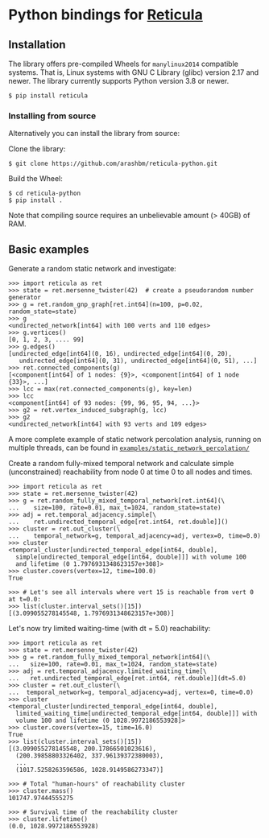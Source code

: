 # Python bindings for [Reticula][reticula]

[reticula]: https://github.com/reticula-network/reticula

## Installation

The library offers pre-compiled Wheels for `manylinux2014` compatible systems.
That is, Linux systems with GNU C Library (glibc) version 2.17 and newer. The
library currently supports Python version 3.8 or newer.

```console
$ pip install reticula
```

### Installing from source
Alternatively you can install the library from source:

Clone the library:
```console
$ git clone https://github.com/arashbm/reticula-python.git
```

Build the Wheel:
```console
$ cd reticula-python
$ pip install .
```

Note that compiling source requires an unbelievable amount (> 40GB) of RAM.

## Basic examples

Generate a random static network and investigate:
```pycon
>>> import reticula as ret
>>> state = ret.mersenne_twister(42)  # create a pseudorandom number generator
>>> g = ret.random_gnp_graph[ret.int64](n=100, p=0.02, random_state=state)
>>> g
<undirected_network[int64] with 100 verts and 110 edges>
>>> g.vertices()
[0, 1, 2, 3, .... 99]
>>> g.edges()
[undirected_edge[int64](0, 16), undirected_edge[int64](0, 20),
   undirected_edge[int64](0, 31), undirected_edge[int64](0, 51), ...]
>>> ret.connected_components(g)
[<component[int64] of 1 nodes: {9}>, <component[int64] of 1 node {33}>, ...]
>>> lcc = max(ret.connected_components(g), key=len)
>>> lcc
<component[int64] of 93 nodes: {99, 96, 95, 94, ...}>
>>> g2 = ret.vertex_induced_subgraph(g, lcc)
>>> g2
<undirected_network[int64] with 93 verts and 109 edges>
```
A more complete example of static network percolation analysis, running on
multiple threads, can be found in
[`examples/static_network_percolation/`](examples/static_network_percolation/)

Create a random fully-mixed temporal network and calculate simple
(unconstrained) reachability from node 0 at time 0 to all nodes and times.
```pycon
>>> import reticula as ret
>>> state = ret.mersenne_twister(42)
>>> g = ret.random_fully_mixed_temporal_network[ret.int64](\
...    size=100, rate=0.01, max_t=1024, random_state=state)
>>> adj = ret.temporal_adjacency.simple[\
...    ret.undirected_temporal_edge[ret.int64, ret.double]]()
>>> cluster = ret.out_cluster(\
...    temporal_network=g, temporal_adjacency=adj, vertex=0, time=0.0)
>>> cluster
<temporal_cluster[undirected_temporal_edge[int64, double],
  simple[undirected_temporal_edge[int64, double]]] with volume 100
  and lifetime (0 1.7976931348623157e+308]>
>>> cluster.covers(vertex=12, time=100.0)
True

>>> # Let's see all intervals where vert 15 is reachable from vert 0 at t=0.0:
>>> list(cluster.interval_sets()[15])
[(3.099055278145548, 1.7976931348623157e+308)]
```

Let's now try limited waiting-time (with dt = 5.0) reachability:
```pycon
>>> import reticula as ret
>>> state = ret.mersenne_twister(42)
>>> g = ret.random_fully_mixed_temporal_network[int64](\
...   size=100, rate=0.01, max_t=1024, random_state=state)
>>> adj = ret.temporal_adjacency.limited_waiting_time[\
...   ret.undirected_temporal_edge[ret.int64, ret.double]](dt=5.0)
>>> cluster = ret.out_cluster(\
...  temporal_network=g, temporal_adjacency=adj, vertex=0, time=0.0)
>>> cluster
<temporal_cluster[undirected_temporal_edge[int64, double],
  limited_waiting_time[undirected_temporal_edge[int64, double]]] with
  volume 100 and lifetime (0 1028.9972186553928]>
>>> cluster.covers(vertex=15, time=16.0)
True
>>> list(cluster.interval_sets()[15])
[(3.099055278145548, 200.17866501023616),
  (200.39858803326402, 337.96139372380003),
  ...
  (1017.5258263596586, 1028.9149586273347)]

>>> # Total "human-hours" of reachability cluster
>>> cluster.mass()
101747.97444555275

>>> # Survival time of the reachability cluster
>>> cluster.lifetime()
(0.0, 1028.9972186553928)
```

